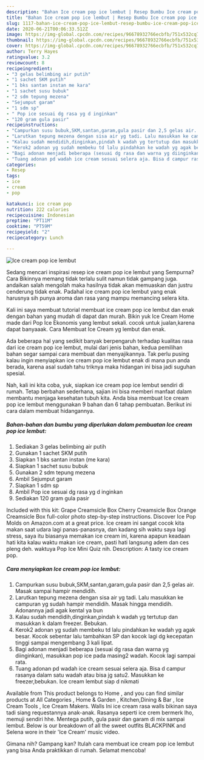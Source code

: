 ```yaml
---
description: "Bahan Ice cream pop ice lembut | Resep Bumbu Ice cream pop ice lembut Yang Mudah Dan Praktis"
title: "Bahan Ice cream pop ice lembut | Resep Bumbu Ice cream pop ice lembut Yang Mudah Dan Praktis"
slug: 1117-bahan-ice-cream-pop-ice-lembut-resep-bumbu-ice-cream-pop-ice-lembut-yang-mudah-dan-praktis
date: 2020-06-21T00:06:33.512Z
image: https://img-global.cpcdn.com/recipes/96678932766ecbfb/751x532cq70/ice-cream-pop-ice-lembut-foto-resep-utama.jpg
thumbnail: https://img-global.cpcdn.com/recipes/96678932766ecbfb/751x532cq70/ice-cream-pop-ice-lembut-foto-resep-utama.jpg
cover: https://img-global.cpcdn.com/recipes/96678932766ecbfb/751x532cq70/ice-cream-pop-ice-lembut-foto-resep-utama.jpg
author: Terry Hayes
ratingvalue: 3.2
reviewcount: 8
recipeingredient:
- "3 gelas belimbing air putih"
- "1 sachet SKM putih"
- "1 bks santan instan me kara"
- "1 sachet susu bubuk"
- "2 sdm tepung mezena"
- "Sejumput garam"
- "1 sdm sp"
- " Pop ice sesuai dg rasa yg d inginkan"
- "120 gram gula pasir"
recipeinstructions:
- "Campurkan susu bubuk,SKM,santan,garam,gula pasir dan 2,5 gelas air. Masak sampai hampir mendidih."
- "Larutkan tepung mezena dengan sisa air yg tadi. Lalu masukkan ke campuran yg sudah hampir mendidih. Masak hingga mendidih. Adonannya jadi agak kental ya bun"
- "Kalau sudah mendidih,dinginkan,pindah k wadah yg tertutup dan masukkan k dalam freezer. Bebukan."
- "Kerok2 adonan yg sudah membeku td lalu pindahkan ke wadah yg agak besar. Kocok sebentar lalu tambahkan SP dan kocok lagi dg kecepatan tinggi sampai mengembang 3 kali lipat."
- "Bagi adonan menjadi beberapa (sesuai dg rasa dan warna yg diinginkan), masukkan pop ice pada masing2 wadah. Kocok lagi sampai rata."
- "Tuang adonan pd wadah ice cream sesuai selera aja. Bisa d campur rasanya dalam satu wadah atau bisa jg satu2. Masukkan ke freezer,bebukan. Ice cream lembut siap d nikmati"
categories:
- Resep
tags:
- ice
- cream
- pop

katakunci: ice cream pop 
nutrition: 222 calories
recipecuisine: Indonesian
preptime: "PT11M"
cooktime: "PT59M"
recipeyield: "2"
recipecategory: Lunch

---
```



![Ice cream pop ice lembut](https://img-global.cpcdn.com/recipes/96678932766ecbfb/751x532cq70/ice-cream-pop-ice-lembut-foto-resep-utama.jpg)

Sedang mencari inspirasi resep ice cream pop ice lembut yang Sempurna? Cara Bikinnya memang tidak terlalu sulit namun tidak gampang juga. andaikan salah mengolah maka hasilnya tidak akan memuaskan dan justru cenderung tidak enak. Padahal ice cream pop ice lembut yang enak harusnya sih punya aroma dan rasa yang mampu memancing selera kita.

Kali ini saya membuat tutorial membuat ice cream pop ice lembut dan enak dengan bahan yang mudah di dapat dan murah. Bikin yuk Ice Cream Home made dari Pop Ice Ekonomis yang lembut sekali. cocok untuk jualan,karena dapat banyaaak. Cara Membuat Ice Cream yg lembut dan enak.

Ada beberapa hal yang sedikit banyak berpengaruh terhadap kualitas rasa dari ice cream pop ice lembut, mulai dari jenis bahan, kedua pemilihan bahan segar sampai cara membuat dan menyajikannya. Tak perlu pusing kalau ingin menyiapkan ice cream pop ice lembut enak di mana pun anda berada, karena asal sudah tahu triknya maka hidangan ini bisa jadi suguhan spesial.


Nah, kali ini kita coba, yuk, siapkan ice cream pop ice lembut sendiri di rumah. Tetap berbahan sederhana, sajian ini bisa memberi manfaat dalam membantu menjaga kesehatan tubuh kita. Anda bisa membuat Ice cream pop ice lembut menggunakan 9 bahan dan 6 tahap pembuatan. Berikut ini cara dalam membuat hidangannya.

<!--inarticleads1-->

##### Bahan-bahan dan bumbu yang diperlukan dalam pembuatan Ice cream pop ice lembut:

1. Sediakan 3 gelas belimbing air putih
1. Gunakan 1 sachet SKM putih
1. Siapkan 1 bks santan instan (me kara)
1. Siapkan 1 sachet susu bubuk
1. Gunakan 2 sdm tepung mezena
1. Ambil Sejumput garam
1. Siapkan 1 sdm sp
1. Ambil  Pop ice sesuai dg rasa yg d inginkan
1. Sediakan 120 gram gula pasir


Included with this kit: Grape Creamsicle Box Cherry Creamsicle Box Orange Creamsicle Box full-color photo step-by-step instructions. Discover Ice Pop Molds on Amazon.com at a great price. Ice cream ini sangat cocok kita makan saat udara lagi panas-panasnya, dan kadang sih waktu saya lagi stress, saya itu biasanya memakan ice cream ini, karena apapun keadaan hati kita kalau waktu makan ice cream, pasti hati langsung adem dan ces pleng deh. waktuya Pop Ice Mini Quiz nih. Description: A tasty ice cream pop. 

<!--inarticleads2-->

##### Cara menyiapkan Ice cream pop ice lembut:

1. Campurkan susu bubuk,SKM,santan,garam,gula pasir dan 2,5 gelas air. Masak sampai hampir mendidih.
1. Larutkan tepung mezena dengan sisa air yg tadi. Lalu masukkan ke campuran yg sudah hampir mendidih. Masak hingga mendidih. Adonannya jadi agak kental ya bun
1. Kalau sudah mendidih,dinginkan,pindah k wadah yg tertutup dan masukkan k dalam freezer. Bebukan.
1. Kerok2 adonan yg sudah membeku td lalu pindahkan ke wadah yg agak besar. Kocok sebentar lalu tambahkan SP dan kocok lagi dg kecepatan tinggi sampai mengembang 3 kali lipat.
1. Bagi adonan menjadi beberapa (sesuai dg rasa dan warna yg diinginkan), masukkan pop ice pada masing2 wadah. Kocok lagi sampai rata.
1. Tuang adonan pd wadah ice cream sesuai selera aja. Bisa d campur rasanya dalam satu wadah atau bisa jg satu2. Masukkan ke freezer,bebukan. Ice cream lembut siap d nikmati


Available from This product belongs to Home , and you can find similar products at All Categories , Home &amp; Garden , Kitchen,Dining &amp; Bar , Ice Cream Tools , Ice Cream Makers. Walls Ini ice cream rasa walls bikinan saya tadi siang requestannya anak-anak. Rasanya seperti ice crem bermerk lho, memuji sendiri hhe. Mentega putih, gula pasir dan garam di mix sampai lembut. Below is our breakdown of all the sweet outfits BLACKPINK and Selena wore in their &#39;Ice Cream&#39; music video. 

Gimana nih? Gampang kan? Itulah cara membuat ice cream pop ice lembut yang bisa Anda praktikkan di rumah. Selamat mencoba!
